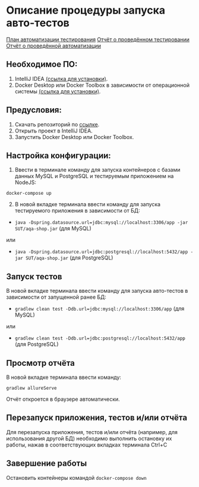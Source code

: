 #  Описание процедуры запуска авто-тестов

[План автоматизации тестирования](https://github.com/VeraVar/DiplomaQA/blob/master/Documentation/Plan.md)
[Отчёт о проведённом тестировании](https://github.com/VeraVar/DiplomaQA/blob/master/Documentation/Report.md)
[Отчёт о проведённой автоматизации](https://github.com/VeraVar/DiplomaQA/blob/master/Documentation/Summary.md)

## Необходимое ПО:
1.	IntelliJ IDEA [(ссылка для установки)](https://www.jetbrains.com/idea/download/#section=windows).
1.	Docker Desktop или Docker Toolbox в зависимости от операционной системы [(ссылка для установки)](https://www.docker.com/get-started).

## Предусловия:
1. Скачать репозиторий по [ссылке](https://github.com/VeraVar/DiplomaQA.git).
1. Открыть проект в IntelliJ IDEA.
1. Запустить Docker Desktop или Docker Toolbox.

## Настройка конфигурации:
1. Ввести в терминале команду для запуска контейнеров с базами данных MySQL и PostgreSQL и тестируемым приложением на NodeJS:
```
docker-compose up
```
2. В новой вкладке терминала ввести команду для запуска тестируемого приложения в зависимости от БД:
- `java -Dspring.datasource.url=jdbc:mysql://localhost:3306/app -jar SUT/aqa-shop.jar` (для MySQL)
  
или
- `java -Dspring.datasource.url=jdbc:postgresql://localhost:5432/app -jar SUT/aqa-shop.jar` (для PostgreSQL)

## Запуск тестов
В новой вкладке терминала ввести команду для запуска авто-тестов в зависимости от запущенной ранее БД:
- `gradlew clean test -Ddb.url=jdbc:mysql://localhost:3306/app` (для MySQL)
  
или
- `gradlew clean test -Ddb.url=jdbc:postgresql://localhost:5432/app` (для PostgreSQL)

## Просмотр отчёта
В новой вкладке терминала ввести команду:
```
gradlew allureServe
```
Отчёт откроется в браузере автоматически.

## Перезапуск приложения, тестов и/или отчёта
Для перезапуска приложения, тестов и/или отчёта (например, для использования другой БД) необходимо выполнить остановку их работы, нажав в соответствующих вкладках терминала Ctrl+С

## Завершение работы
Остановить контейнеры командой `docker-compose down`
